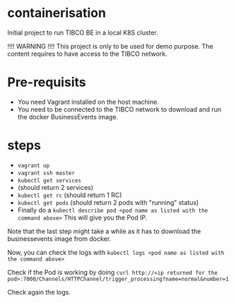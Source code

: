 # containerisation
Initial project to run TIBCO BE in a local K8S cluster.

!!!! WARNING !!!!
This project is only to be used for demo purpose. The content requires to have access to the TIBCO network.

# Pre-requisits
+ You need Vagrant installed on the host machine.
+ You need to be connected to the TIBCO network to download and run the docker BusinessEvents image.

# steps
+ `vagrant up`
+ `vagrant ssh master`
+ `kubectl get services`
+ (should return 2 services)
+ `kubectl get rc`
(should return 1 RC)
+ `kubectl get pods`
(should return 2 pods with "running" status)
+ Finally do a `kubectl describe pod <pod name as listed with the command above>` This will give you the Pod IP.

Note that the last step might take a while as it has to download the businessevents image from docker. 

Now, you can check the logs with `kubectl logs <pod name as listed with the command above>`

Check if the Pod is working by doing `curl http://<ip returned for the pod>:7000/Channels/HTTPChannel/trigger_processing?name=normal&number=1`

Check again the logs.
